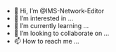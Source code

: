- 👋 Hi, I’m @IMS-Network-Editor
- 👀 I’m interested in ...
- 🌱 I’m currently learning ...
- 💞️ I’m looking to collaborate on ...
- 📫 How to reach me ...

<!---
IMS-Network-Editor/IMS-Network-Editor is a ✨ special ✨ repository because its `README.md` (this file) appears on your GitHub profile.
You can click the Preview link to take a look at your changes.
--->
